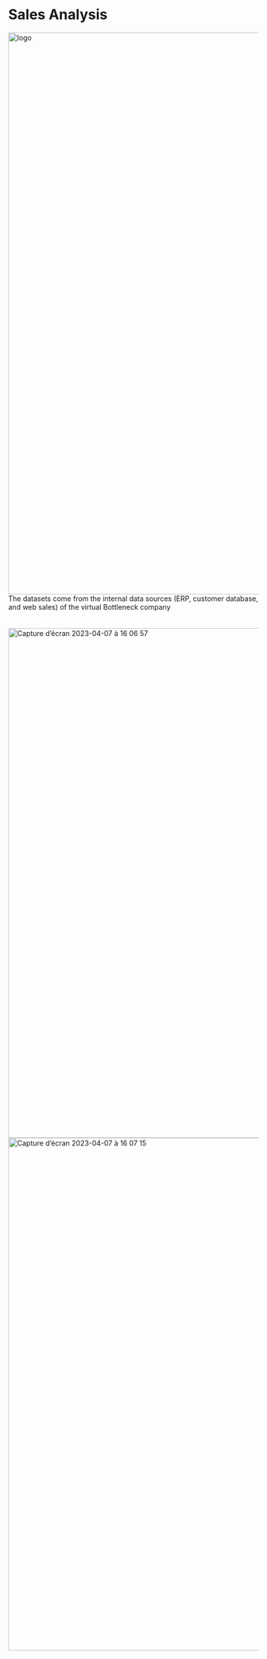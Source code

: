 # Sales Analysis 
<img width="1131" alt="logo" src="https://user-images.githubusercontent.com/67431758/229382755-436acc84-6465-45dc-8f2a-4c6dca36a5e2.png">
The datasets come from the internal data sources (ERP, customer database, and web sales) of the virtual Bottleneck company
<br>
<br>
<br>
<img width="1026" alt="Capture d’écran 2023-04-07 à 16 06 57" src="https://user-images.githubusercontent.com/67431758/230622602-79693089-ccf6-4153-b5a2-fc073072e26d.png">
<img width="1032" alt="Capture d’écran 2023-04-07 à 16 07 15" src="https://user-images.githubusercontent.com/67431758/230622621-6891f909-afb1-4669-9795-e247c942f5be.png">
